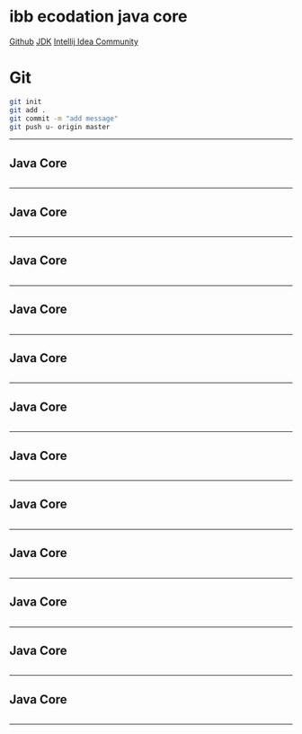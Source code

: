 # ibb ecodation java core
[Github](https://github.com/salihozzcelik/ibb_javacore.git)
[JDK](https://www.oracle.com/tr/java/technologies/downloads/#jdk23-windows)
[Intellij Idea Community](https://www.jetbrains.com/idea/download/?section=windows)

# Git
```sh
git init
git add .
git commit -m "add message"
git push u- origin master
```
---

## Java Core 

```sh

```
___

## Java Core

```sh

```
___

## Java Core

```sh

```
___

## Java Core

```sh

```
___

## Java Core

```sh

```
___

## Java Core

```sh

```
___

## Java Core

```sh

```
___

## Java Core

```sh

```
___

## Java Core

```sh

```
___

## Java Core

```sh

```
___

## Java Core

```sh

```
___

## Java Core

```sh

```
___
